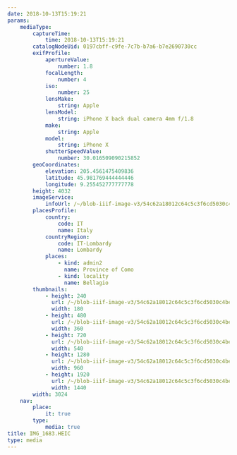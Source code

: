 ```yaml
---
date: 2018-10-13T15:19:21
params:
    mediaType:
        captureTime:
            time: 2018-10-13T15:19:21
        catalogNodeUid: 0197cbff-c9fe-7c7b-b7a6-b7e2690730cc
        exifProfile:
            apertureValue:
                number: 1.8
            focalLength:
                number: 4
            iso:
                number: 25
            lensMake:
                string: Apple
            lensModel:
                string: iPhone X back dual camera 4mm f/1.8
            make:
                string: Apple
            model:
                string: iPhone X
            shutterSpeedValue:
                number: 30.016509090215852
        geoCoordinates:
            elevation: 205.4561475409836
            latitude: 45.981769444444446
            longitude: 9.255452777777778
        height: 4032
        imageService:
            infoUrl: /~/blob-iiif-image-v3/54c62a18012c64c5c3f6cd5030c4be46061289911772e5322a5dbdb6ff5a88e6/info.json
        placesProfile:
            country:
                code: IT
                name: Italy
            countryRegion:
                code: IT-Lombardy
                name: Lombardy
            places:
                - kind: admin2
                  name: Province of Como
                - kind: locality
                  name: Bellagio
        thumbnails:
            - height: 240
              url: /~/blob-iiif-image-v3/54c62a18012c64c5c3f6cd5030c4be46061289911772e5322a5dbdb6ff5a88e6/full/180%2C240/0/default.jpg
              width: 180
            - height: 480
              url: /~/blob-iiif-image-v3/54c62a18012c64c5c3f6cd5030c4be46061289911772e5322a5dbdb6ff5a88e6/full/360%2C480/0/default.jpg
              width: 360
            - height: 720
              url: /~/blob-iiif-image-v3/54c62a18012c64c5c3f6cd5030c4be46061289911772e5322a5dbdb6ff5a88e6/full/540%2C720/0/default.jpg
              width: 540
            - height: 1280
              url: /~/blob-iiif-image-v3/54c62a18012c64c5c3f6cd5030c4be46061289911772e5322a5dbdb6ff5a88e6/full/960%2C1280/0/default.jpg
              width: 960
            - height: 1920
              url: /~/blob-iiif-image-v3/54c62a18012c64c5c3f6cd5030c4be46061289911772e5322a5dbdb6ff5a88e6/full/1440%2C1920/0/default.jpg
              width: 1440
        width: 3024
    nav:
        place:
            it: true
        type:
            media: true
title: IMG_1683.HEIC
type: media
---
```

